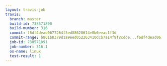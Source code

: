 ```yaml
---
layout: travis-job
travis:
  branch: master
  build-id: 738571890
  build-number: 316
  commit: f6df4dead0677264f3ed88628614e0b6eeac1f3d
  commit-range: b861b8379d1a9eed052263410dcb7a14f9f8cdde...f6df4dead0677264f3ed88628614e0b6eeac1f3d
  job-id: 738571891
  job-number: 316.1
  os-name: linux
  test-result: 1
---
```

